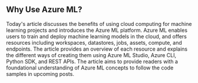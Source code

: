 ## Why Use Azure ML?

Today's article discusses the benefits of using cloud computing for machine learning projects and introduces the Azure ML platform. Azure ML enables users to train and deploy machine learning models in the cloud, and offers resources including workspaces, datastores, jobs, assets, compute, and endpoints. The article provides an overview of each resource and explains the different ways of creating them using Azure ML Studio, Azure CLI, Python SDK, and REST APIs. The article aims to provide readers with a foundational understanding of Azure ML concepts to follow the code samples in upcoming posts.